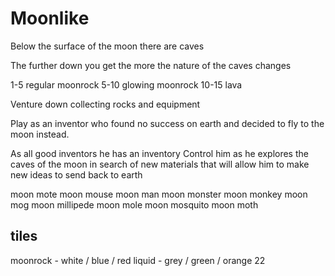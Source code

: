 # Moonlike

Below the surface of the moon there are caves

The further down you get the more the nature of the caves changes

1-5 regular moonrock
5-10 glowing moonrock
10-15 lava

Venture down collecting rocks and equipment

Play as an inventor who found no success on earth and decided to
fly to the moon instead.

As all good inventors he has an inventory
Control him as he explores the caves of the moon in search of
new materials that will allow him to make new ideas to send back to earth

moon mote
moon mouse
moon man
moon monster
moon monkey
moon mog
moon millipede
moon mole
moon mosquito
moon moth

## tiles
moonrock - white / blue / red
liquid - grey / green / orange
22

